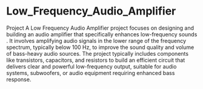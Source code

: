 # Low_Frequency_Audio_Amplifier
Project
A Low Frequency Audio Amplifier project focuses on designing and building an audio amplifier that specifically enhances low-frequency sounds . It involves amplifying audio signals in the lower range of the frequency spectrum, typically below 100 Hz, to improve the sound quality and volume of bass-heavy audio sources. The project typically includes components like transistors, capacitors, and resistors to build an efficient circuit that delivers clear and powerful low-frequency output, suitable for audio systems, subwoofers, or audio equipment requiring enhanced bass response.
